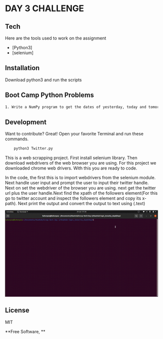 # DAY 3 CHALLENGE
## Tech

Here are the tools used to work on the assignment

- [Python3]
- [selenium]


## Installation
Download python3 and run the scripts

## Boot Camp Python Problems

```sh
1. Write a NumPy program to get the dates of yesterday, today and tomorrow.Python Web Scraping: Write a Python program to get the number of followers of a given twitter account.
```

## Development

Want to contribute? Great!
Open your favorite Terminal and run these commands.

```sh
    python3 Twitter.py
```



This is a web scrapping project.
First install selenium library. 
Then download webdrivers of the web browser you are using.
For this project we downloaded chrome web drivers.
With this you are ready to code. 

In the code, the first this is to import webdrivers from the selenium module.
Next handle user input and prompt the user to input their twitter handle. 
Next on set the webdriver of the browser you are using. 
next get the twitter url plus the user handle.Next find the xpath of the followers element(For this go to twitter account and inspect the followers element and copy its x-path).
Next print the output and convert the output to text using (.text)


<img src="Logic Tenacity.gif">

## License

MIT

**Free Software, **


